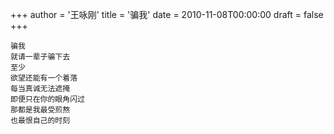 +++
author = '王咏刚'
title = '骗我'
date = 2010-11-08T00:00:00
draft = false
+++

<div class="poem">

```
骗我
就请一辈子骗下去
至少
欲望还能有一个着落
每当真诚无法遮掩
即便只在你的眼角闪过
那都是我最受煎熬
也最恨自己的时刻
```

</div>
